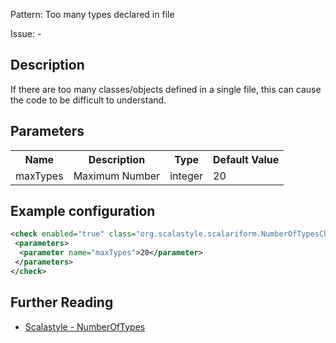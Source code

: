 Pattern: Too many types declared in file

Issue: -

## Description

If there are too many classes/objects defined in a single file, this can cause the code to be difficult to understand.

## Parameters
<table><tr><th>Name</th><th>Description</th><th>Type</th><th>Default Value</th></tr><tr><td>maxTypes</td>
        <td>Maximum Number</td>
        <td>integer</td>
        <td>20</td>
      </tr></table>

## Example configuration

```xml
<check enabled="true" class="org.scalastyle.scalariform.NumberOfTypesChecker" level="warning">
 <parameters>
  <parameter name="maxTypes">20</parameter>
 </parameters>
</check>
```
<a name="org_scalastyle_scalariform_ObjectNamesChecker" />

## Further Reading

* [Scalastyle - NumberOfTypes](https://scalastyle.beautiful-scala.com/rules-1.5.0.html#org_scalastyle_scalariform_NumberOfTypesChecker)